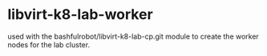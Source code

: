 # libvirt-k8-lab-worker
used with the bashfulrobot/libvirt-k8-lab-cp.git module to create the worker nodes for the lab cluster.
